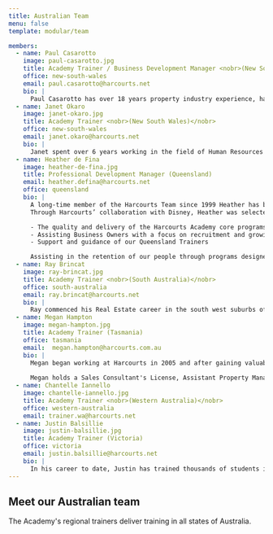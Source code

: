 ```yaml
---
title: Australian Team
menu: false
template: modular/team

members:
  - name: Paul Casarotto
    image: paul-casarotto.jpg
    title: Academy Trainer / Business Development Manager <nobr>(New South Wales)</nobr>
    office: new-south-wales
    email: paul.casarotto@harcourts.net
    bio: |
      Paul Casarotto has over 18 years property industry experience, having been a residential and commercial Sales Agent, Business Owner and Sales Manager for a leading Sydney agency.  In addition, he has facilitated numerous auction courses and training seminars for several major franchise groups, leading independent agencies, and the REINSW.  Paul is a practicing Auctioneer and has conducted close to 4,000 property auctions and has also appeared on several national television shows, including ‘Location Location’.  Drawing on his huge experience within the real estate industry, Paul provides support and guidance to Business Owners with their business planning and training whilst also up-skilling new and experienced consultants.
  - name: Janet Okaro
    image: janet-okaro.jpg
    title: Academy Trainer <nobr>(New South Wales)</nobr>
    office: new-south-wales
    email: janet.okaro@harcourts.net
    bio: |
      Janet spent over 6 years working in the field of Human Resources and Learning and Development and also spent some time studying and working with children in primary education in Australia and abroad.  Janet has a passion for education which is utilised in her dual role at Harcourts NSW as Business Operations Manager and Academy Trainer.  Janet currently provides support and training for technology, office administration and real estate sales. 
  - name: Heather de Fina
    image: heather-de-fina.jpg
    title: Professional Development Manager (Queensland)
    email: heather.defina@harcourts.net
    office: queensland
    bio: |
      A long-time member of the Harcourts Team since 1999 Heather has been a hugely successful Sales Consultant, Sales Manager and Business Owner and more recently in her role as Business Development Manager for Queensland Corporate Support Team, a role she has been dedicated to for many years.
      Through Harcourts’ collaboration with Disney, Heather was selected to attend the world renowned ‘Disney Institute’ in Orlando Florida, where she participated in their training program, ‘Leading and Sustaining a Service Culture’.  This previous training will assist her in the new role of Professional Development Manager for Harcourts Queensland. This is a natural progression for Heather and involves determining and driving the strategic direction and operation of Harcourts Professional Development initiatives which includes:

      -	The quality and delivery of the Harcourts Academy core programs in Sales, Leadership, Culture & Technology
      -	Assisting Business Owners with a focus on recruitment and growing our Future Leaders
      -	Support and guidance of our Queensland Trainers

      Assisting in the retention of our people through programs designed to enhance their skills and challenge their minds.
  - name: Ray Brincat
    image: ray-brincat.jpg
    title: Academy Trainer <nobr>(South Australia)</nobr>
    office: south-australia
    email: ray.brincat@harcourts.net
    bio: |
      Ray commenced his Real Estate career in the south west suburbs of Adelaide in a leading independent agency. He progressed to an international franchise group becoming an experienced auction listing sales representative.  With over a decade of sales experience and as a Registered Land Agent (with the Diploma of Property (Real Estate)), registered auctioneer and qualified trainer with a Certificate IV in Training and Assessment, Ray spent almost 6 years at the Real Estate Institute of SA as the Institute’s sole Compliance Adviser.  Known for his attention to detail and intimate understanding of the real estate legislation he is determined to assist franchise owners, sales representatives, property managers and trainees.  Ray understands the “whole of agency” approach with property management being as important as the sales function.  The iconic Harcourts brand delivers huge benefits to the franchise network. Training and compliance mixed with a consistent, persistent and ethical approach is certainly a recipe for success for both our Harcourts people and our many valued clients. 
  - name: Megan Hampton
    image: megan-hampton.jpg
    title: Academy Trainer (Tasmania)
    office: tasmania
    email: 	megan.hampton@harcourts.com.au
    bio: |
      Megan began working at Harcourts in 2005 and after gaining valuable experience through the Harcourts systems and networks she started her own property management company in 2009.  After 6 successful years in business, she has returned to Harcourts to take up the role of Academy Trainer. Personal career highlights for Megan were being nominated for Australian Property Manager of the Year at the Real Estate Institute of Australia Awards in Darwin in 2012 and being a state finalist in two categories for the Telstra Business Women’s Awards in 2012.  
      
      Megan holds a Sales Consultant's License, Assistant Property Manager's Licence and has completed a Diploma in Property and is currently studying a Diploma in Leadership & Management. Megan also holds a Certificate IV in Workplace Training & Assessment and is a trainer for the Real Estate Institute of Tasmania.
  - name: Chantelle Iannello
    image: chantelle-iannello.jpg
    title: Academy Trainer <nobr>(Western Australia)</nobr>
    office: western-australia
    email: trainer.wa@harcourts.net
  - name: Justin Balsillie
    image: justin-balsillie.jpg
    title: Academy Trainer (Victoria)
    office: victoria
    email: justin.balsillie@harcourts.net
    bio: |
      In his career to date, Justin has trained thousands of students in a variety of real-estate courses. Prior to joining Harcourts in early 2015, Justin was already known in the sector through his work as Senior Trainer at the Real Estate Institute of Victoria (REIV), where he managed all staff and contract trainers. He believes success is achieved in a collaborative fashion through a lot of effort and dedication, and always ensuring you have the client’s best interests at heart. He understands the importance of prioritisation to ensure your professional goals enable you to achieve your personal goals. He is proud to be part of Harcourts and sees the culture at Harcourts being the strength of the organisation. Justin believes the difference lies in the willingness of Harcourts staff to assist each other for the good of the client. 
---
```


## Meet our Australian team

The Academy's regional trainers deliver training in all states of Australia.
